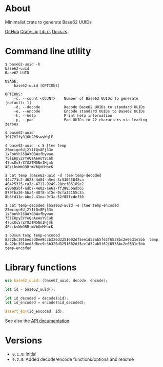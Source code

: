 # About

Minimalist crate to generate Base62 UUIDs

[GitHub](https://github.com/qtfkwk/base62-uuid)
[Crates.io](https://crates.io/crates/base62-uuid)
[Lib.rs](https://lib.rs/crates/base62-uuid)
[Docs.rs](https://docs.rs/base62-uuid/latest/base62_uuid/)

# Command line utility

```text
$ base62-uuid -h
base62-uuid 
Base62 UUID

USAGE:
    base62-uuid [OPTIONS]

OPTIONS:
    -c, --count <COUNT>    Number of Base62 UUIDs to generate [default: 1]
    -d, --decode           Decode Base62 UUIDs to standard UUIDs
    -e, --encode           Encode standard UUIDs to Base62 UUIDs
    -h, --help             Print help information
    -p, --pad              Pad UUIDs to 22 characters via leading zeroes

$ base62-uuid
39IZVIfyOJ6H2PNswyWqlF

$ base62-uuid -c 5 |tee temp
25mciqn6Uj2Y1fQv8Fj63m
1xFonVhl6BAY08Wxfbywao
75iEHpyZYYeQaAeAuY9Cab
47uxUuSrZYUZTM5NnIHjmk
4EzikvWmOBBrmVbQnHMocK

$ cat temp |base62-uuid -d |tee temp-decoded
44c771c2-d628-4d84-a5ed-3c53025848ca
40425315-ca7c-4711-9249-28ccf86189e2
e9069abf-adb7-4e02-ae6a-ff3885badb65
879fba26-6ba4-48f8-af5e-0cfa32155c3a
8b5fd11e-bbe2-41ea-9f3a-52f85fcdef50

$ cat temp-decoded |base62-uuid -e |tee temp-encoded
25mciqn6Uj2Y1fQv8Fj63m
1xFonVhl6BAY08Wxfbywao
75iEHpyZYYeQaAeAuY9Cab
47uxUuSrZYUZTM5NnIHjmk
4EzikvWmOBBrmVbQnHMocK

$ b3sum temp temp-encoded
8a22bc391bed5d0ee9c3b326d3251602df5ee1d52ab5f62f6538bc2e0531e5bb  temp
8a22bc391bed5d0ee9c3b326d3251602df5ee1d52ab5f62f6538bc2e0531e5bb  temp-encoded
```

# Library functions

```Rust
use base62_uuid::{base62_uuid, decode, encode};

let id = base62_uuid();

let id_decoded = decode(&id);
let id_encoded = encode(&id_decoded);

assert_eq!(id_encoded, id);
```

See also the [API documentation](https://docs.rs/base62-uuid/latest/base62_uuid/).

# Versions

* `0.1.0`: Initial
* `0.2.0`: Added decode/encode functions/options and readme

